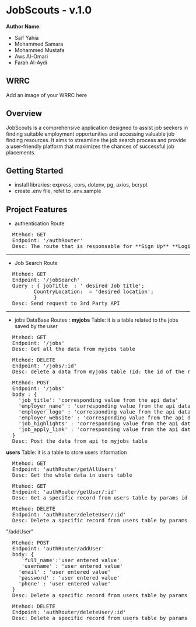 # JobScouts - v.1.0

**Author Name**: 
* Saif Yahia
* Mohammed Samara
* Mohammed Mustafa
* Aws Al-Omari
* Farah Al-Aydi

## WRRC

Add an image of your WRRC here

## Overview

JobScouts is a comprehensive application designed to assist job seekers in finding suitable employment opportunities and accessing valuable job finding resources. It aims to streamline the job search process and provide a user-friendly platform that maximizes the chances of successful job placements.

## Getting Started

- install  libraries: express, cors, dotenv, pg, axios, bcrypt
- create .env file, refet to .env.sample

## Project Features

- authentication Route 
<pre>
  Mtehod: GET
  Endpoint: '/authRouter'
  Desc: The route that is responsable for **Sign Up** **Login** processes
</pre>
---
-  Job Search Route 
<pre>
  Mtehod: GET
  Endpoint: '/jobSearch'
  Query : { jobTitle  : ' desired Job title';
         CountryLocation:  = 'desired location';
         }
  Desc: Send request to 3rd Party API
</pre>

---
- jobs DataBase Routes :
**myjobs** Table: it is a table related to the jobs saved by the user 
<pre>
  Mtehod: GET
  Endpoint: '/jobs'
  Desc: Get all the data from myjobs table
</pre>
<pre>
  Mtehod: DELETE
  Endpoint: '/jobs/:id'
  Desc: delete a data from myjobs table (id: the id of the record in the table)
</pre>
<pre>
  Mtehod: POST
  Endpoint: '/jobs'
  body : {
    'job_title': 'corresponding value from the api data'
    'employer_name' : 'corresponding value from the api data'
    'employer_logo' : 'corresponding value from the api data'
    'employer_website' : 'corresponding value from the api data'
    'job_highlights' : 'corresponding value from the api data'
    'job_apply_link' : 'corresponding value from the api data'
  }
  Desc: Post the data from api to myjobs table 
</pre>

**users** Table: it is a table to store users information
<pre>
  Mtehod: GET
  Endpoint: 'authRouter/getAllUsers'
  Desc: Get the whole data in users table
</pre>
<pre>
  Mtehod: GET
  Endpoint: 'authRouter/getUser/:id'
  Desc: Get a specific record from users table by params id (id: params represnt the id of the record)
</pre>
<pre>
  Mtehod: DELETE
  Endpoint: 'authRouter/deleteUser/:id'
  Desc: Delete a specific record from users table by params id (id: params represnt the id of the record)
</pre>
"/addUser"
<pre>
  Mtehod: POST
  Endpoint: 'authRouter/addUser'
  body: {
     'full_name':'user entered value'
     'username' : 'user entered value'
    'email' : 'user entered value'
    'password' : 'user entered value'
    'phone' : 'user entered value'
  }
  Desc: Delete a specific record from users table by params id (id: params represnt the id of the record)
</pre>
<pre>
  Mtehod: DELETE
  Endpoint: 'authRouter/deleteUser/:id'
  Desc: Delete a specific record from users table by params id (id: params represnt the id of the record)
</pre>